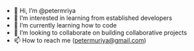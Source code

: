 - 👋 Hi, I’m @petermriya
- 👀 I’m interested in learning from established developers
- 🌱 I’m currently learning how to code
- 💞️ I’m looking to collaborate on building collaborative projects
- 📫 How to reach me (petermuriya@gmail.com)

<!---
petermriya/petermriya is a ✨ special ✨ repository because its `README.md` (this file) appears on your GitHub profile.
You can click the Preview link to take a look at your changes.
--->
